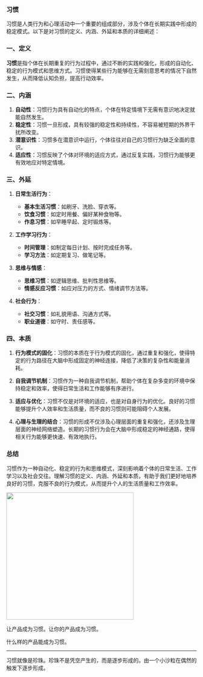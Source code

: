 ### 习惯

习惯是人类行为和心理活动中一个重要的组成部分，涉及个体在长期实践中形成的稳定模式。以下是对习惯的定义、内涵、外延和本质的详细阐述：

### 一、定义

**习惯**是指个体在长期重复的行为过程中，通过不断的实践和强化，形成的自动化、稳定的行为模式和思维方式。习惯使得某些行为能够在无需刻意思考的情况下自然发生，从而降低认知负担，提高行动效率。

### 二、内涵

1. **自动性**：习惯行为具有自动化的特点，个体在特定情境下无需有意识地决定就能自然发生。
2. **稳定性**：习惯一旦形成，具有较强的稳定性和持续性，不容易被短期的外界干扰所改变。
3. **潜意识性**：习惯多在潜意识中运行，个体往往对自己的习惯行为缺乏全面的意识。
4. **适应性**：习惯反映了个体对环境的适应方式，通过反复实践，习惯行为能够更有效地应对特定情境。

### 三、外延

1. **日常生活行为**：
   
   - **基本生活习惯**：如刷牙、洗脸、穿衣等。
   - **饮食习惯**：如定时用餐、偏好某种食物等。
   - **作息习惯**：如早睡早起、定时锻炼等。

2. **工作学习行为**：
   
   - **时间管理**：如制定每日计划、按时完成任务等。
   - **学习方法**：如定期复习、做笔记等。

3. **思维与情感**：
   
   - **思维习惯**：如逻辑思维、批判性思维等。
   - **情感反应习惯**：如应对压力的方式、情绪调节方法等。

4. **社会行为**：
   
   - **社交习惯**：如礼貌用语、沟通方式等。
   - **职业道德**：如守时、责任感等。

### 四、本质

1. **行为模式的固化**：习惯的本质在于行为模式的固化，通过重复和强化，使得特定的行为路径在大脑中形成固定的神经连接，降低了决策的复杂性和能量消耗。

2. **自我调节机制**：习惯作为一种自我调节机制，帮助个体在复杂多变的环境中保持稳定和效率，使得日常生活和工作能够有序进行。

3. **适应与优化**：习惯不仅是对环境的适应，也是对自身行为的优化。良好的习惯能够提升个人效率和生活质量，而不良的习惯则可能阻碍个人发展。

4. **心理与生理的结合**：习惯的形成不仅涉及心理层面的重复和强化，还涉及生理层面的神经网络塑造。长期的习惯行为会在大脑中形成稳定的神经通路，使得相关行为能够更快速、有效地执行。

### 总结

习惯作为一种自动化、稳定的行为和思维模式，深刻影响着个体的日常生活、工作学习以及社会交往。理解习惯的定义、内涵、外延和本质，有助于我们更好地培养良好的习惯，克服不良的行为模式，从而提升个人的生活质量和工作效率。

<img title="" src="file:///E:/Pictures/2024-12-13-13-56-11-33c8b14fc9a5cb01f4808dfa4ad47eb.jpg" alt="" width="337">

让产品成为习惯。让你的产品成为习惯。

什么样的产品能成为习惯。

---

习惯就像是珍珠。珍珠不是凭空产生的，而是逐步形成的。由一个小沙粒在偶然的触发下逐步形成。
